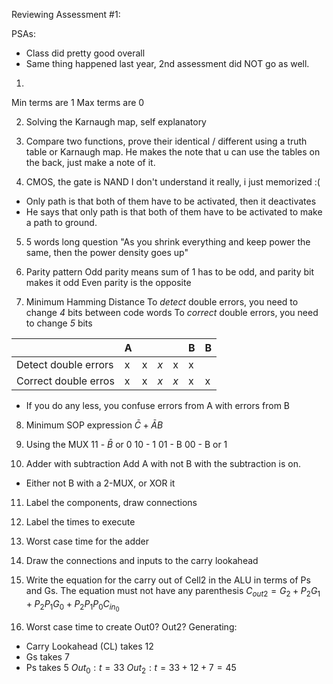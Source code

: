 
Reviewing Assessment #1:

PSAs:
- Class did pretty good overall
- Same thing happened last year, 2nd assessment did NOT go as well. 


1) 
Min terms are 1
Max terms are 0

2) Solving the Karnaugh map, self explanatory


3) Compare two functions, prove their identical / different using a truth table or Karnaugh map.
He makes the note that u can use the tables on the back, just make a note of it.


4) CMOS, the gate is NAND
I don't understand it really, i just memorized :(
- Only path  is that both of them have to be activated, then it deactivates
- He says that only path is that both of them have to be activated to make a path to ground. 


5) 5 words long question
"As you shrink everything and keep power the same, then the power density goes up"


6) Parity pattern
Odd parity means sum of 1 has to be odd, and parity bit makes it odd
Even parity is the opposite


7) Minimum Hamming Distance
To *detect* double errors, you need to change *4* bits between code words
To *correct* double errors, you need to change *5* bits

|                      | A   |     |     |     | B   | B   |
| -------------------- | --- | --- | --- | --- | --- | --- |
| Detect double errors | x   | x   | *x* | x   | x   |     |
| Correct double erros | x   | x   | *x* | *x* | x   | x   |
- If you do any less, you confuse errors from A with errors from B


8) Minimum SOP expression
$\bar{C} + \bar{A}B$


9) Using the MUX
11 - $\bar{B}$ or 0
10 - 1
01 - B
00 - B or 1


10) Adder with subtraction
Add A with not B with the subtraction is on.
- Either not B with a 2-MUX, or XOR it


11) Label the components, draw connections


12) Label the times to execute


13) Worst case time for the adder


14) Draw the connections and inputs to the carry lookahead


15) Write the equation for the carry out of Cell2 in the ALU in terms of Ps and Gs. The equation must not have any parenthesis
$C_{out2}=G_2 + P_2G_1 + P_2P_1G_0 + P_2P_1P_0C_{in_0}$

16) Worst case time to create Out0? Out2?
Generating:
- Carry Lookahead (CL) takes 12
- Gs takes 7
- Ps takes 5
$Out_0: t=33$
$Out_2: t=33+12+7=45$


